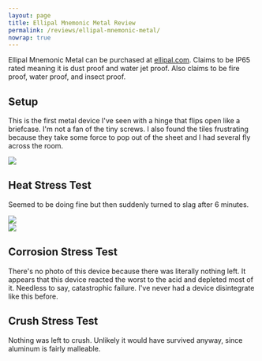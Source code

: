 ```yaml
---
layout: page
title: Ellipal Mnemonic Metal Review
permalink: /reviews/ellipal-mnemonic-metal/
nowrap: true
---
```

Ellipal Mnemonic Metal can be purchased at <a href="https://www.ellipal.com/products/mnemonic-metal">ellipal.com</a>. Claims to be IP65 rated meaning it is dust proof and water jet proof. Also claims to be fire proof, water proof, and insect proof.

## Setup

This is the first metal device I've seen with a hinge that flips open like a briefcase. I'm not a fan of the tiny screws. I also found the tiles frustrating because they take some force to pop out of the sheet and I had several fly across the room.

<img src="../../img/devices/ellipal_metal_new.jpeg" />

## Heat Stress Test

Seemed to be doing fine but then suddenly turned to slag after 6 minutes.

<img src="../../img/devices/ellipal_metal_hot.jpeg" />
<br/>
<img src="../../img/devices/ellipal_metal_heat.jpeg" />

## Corrosion Stress Test

There's no photo of this device because there was literally nothing left. It appears that this device reacted the worst to the acid and depleted most of it. Needless to say, catastrophic failure. I've never had a device disintegrate like this before.

## Crush Stress Test

Nothing was left to crush. Unlikely it would have survived anyway, since aluminum is fairly malleable.